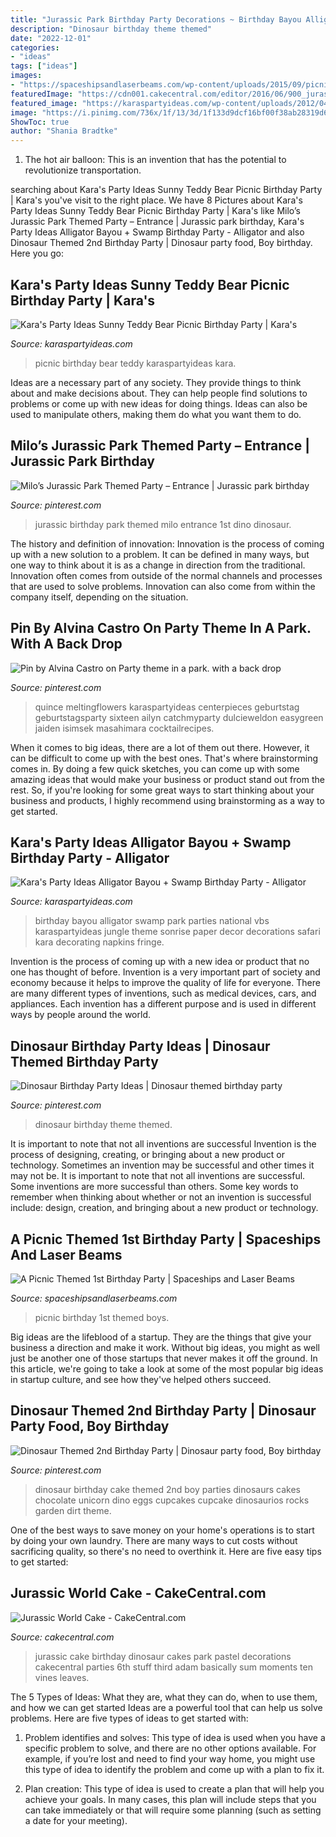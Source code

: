 ```yaml
---
title: "Jurassic Park Birthday Party Decorations ~ Birthday Bayou Alligator Swamp Park Parties National Vbs Karaspartyideas Jungle Theme Sonrise Paper Decor Decorations Safari Kara Decorating Napkins Fringe"
description: "Dinosaur birthday theme themed"
date: "2022-12-01"
categories:
- "ideas"
tags: ["ideas"]
images:
- "https://spaceshipsandlaserbeams.com/wp-content/uploads/2015/09/picnic-themed-first-birthday-party-ideas-boys.jpg"
featuredImage: "https://cdn001.cakecentral.com/editor/2016/06/900_jurassic-world-cake_979962575c23eace9bd.jpg"
featured_image: "https://karaspartyideas.com/wp-content/uploads/2012/04/6944287098_42f615aa90_b.jpg"
image: "https://i.pinimg.com/736x/1f/13/3d/1f133d9dcf16bf00f38ab28319d6f25f.jpg"
ShowToc: true
author: "Shania Bradtke"
---
```



1. The hot air balloon: This is an invention that has the potential to revolutionize transportation.

	

		
searching about Kara&#039;s Party Ideas Sunny Teddy Bear Picnic Birthday Party | Kara&#039;s you've visit to the right place. We have 8 Pictures about Kara&#039;s Party Ideas Sunny Teddy Bear Picnic Birthday Party | Kara&#039;s like Milo’s Jurassic Park Themed Party – Entrance | Jurassic park birthday, Kara&#039;s Party Ideas Alligator Bayou + Swamp Birthday Party - Alligator and also Dinosaur Themed 2nd Birthday Party | Dinosaur party food, Boy birthday. Here you go:
		
    
## Kara&#039;s Party Ideas Sunny Teddy Bear Picnic Birthday Party | Kara&#039;s

<img loading=lazy src="https://karaspartyideas.com/wp-content/uploads/2017/09/Teddy-Bear-Picnic-Birthday-Party-via-Karas-Party-Ideas-KarasPartyIdeas.com2_-1.jpg" onerror="this.onerror=null;this.src='https://tse3.mm.bing.net/th?id=OIP.P-MkhfDpIBifhJ1f0inCCgHaLH&amp;pid=15.1';" alt="Kara&#039;s Party Ideas Sunny Teddy Bear Picnic Birthday Party | Kara&#039;s">

_Source: karaspartyideas.com_

>picnic birthday bear teddy karaspartyideas kara. 

	

Ideas are a necessary part of any society. They provide things to think about and make decisions about. They can help people find solutions to problems or come up with new ideas for doing things. Ideas can also be used to manipulate others, making them do what you want them to do.

    
## Milo’s Jurassic Park Themed Party – Entrance | Jurassic Park Birthday

<img loading=lazy src="https://i.pinimg.com/736x/1f/13/3d/1f133d9dcf16bf00f38ab28319d6f25f.jpg" onerror="this.onerror=null;this.src='https://tse2.mm.bing.net/th?id=OIP.flgC6VkBdNqEwuAxd4o13AHaE8&amp;pid=15.1';" alt="Milo’s Jurassic Park Themed Party – Entrance | Jurassic park birthday">

_Source: pinterest.com_

>jurassic birthday park themed milo entrance 1st dino dinosaur. 

	

The history and definition of innovation:
Innovation is the process of coming up with a new solution to a problem. It can be defined in many ways, but one way to think about it is as a change in direction from the traditional. Innovation often comes from outside of the normal channels and processes that are used to solve problems. Innovation can also come from within the company itself, depending on the situation.

    
## Pin By Alvina Castro On Party Theme In A Park. With A Back Drop

<img loading=lazy src="https://i.pinimg.com/originals/8a/1a/6b/8a1a6b10d125c6932e0d391a5a689af9.jpg" onerror="this.onerror=null;this.src='https://tse1.mm.bing.net/th?id=OIP.bguCLbARixKJO_B92NNWiwHaLH&amp;pid=15.1';" alt="Pin by Alvina Castro on Party theme in a park. with a back drop">

_Source: pinterest.com_

>quince meltingflowers karaspartyideas centerpieces geburtstag geburtstagsparty sixteen ailyn catchmyparty dulcieweldon easygreen jaiden isimsek masahimara cocktailrecipes. 

	

When it comes to big ideas, there are a lot of them out there. However, it can be difficult to come up with the best ones. That's where brainstorming comes in. By doing a few quick sketches, you can come up with some amazing ideas that would make your business or product stand out from the rest. So, if you're looking for some great ways to start thinking about your business and products, I highly recommend using brainstorming as a way to get started.

    
## Kara&#039;s Party Ideas Alligator Bayou + Swamp Birthday Party - Alligator

<img loading=lazy src="https://karaspartyideas.com/wp-content/uploads/2012/04/6944287098_42f615aa90_b.jpg" onerror="this.onerror=null;this.src='https://tse4.mm.bing.net/th?id=OIP.s8AuGhLPjoqj5IN5UovCvgHaLH&amp;pid=15.1';" alt="Kara&#039;s Party Ideas Alligator Bayou + Swamp Birthday Party - Alligator">

_Source: karaspartyideas.com_

>birthday bayou alligator swamp park parties national vbs karaspartyideas jungle theme sonrise paper decor decorations safari kara decorating napkins fringe. 

	

Invention is the process of coming up with a new idea or product that no one has thought of before. Invention is a very important part of society and economy because it helps to improve the quality of life for everyone. There are many different types of inventions, such as medical devices, cars, and appliances. Each invention has a different purpose and is used in different ways by people around the world.

    
## Dinosaur Birthday Party Ideas | Dinosaur Themed Birthday Party

<img loading=lazy src="https://i.pinimg.com/736x/50/4e/30/504e303390baa7c58cb727507d452947.jpg" onerror="this.onerror=null;this.src='https://tse1.mm.bing.net/th?id=OIP.YCfNNr69ZVNLndVDaCQ0JQHaLG&amp;pid=15.1';" alt="Dinosaur Birthday Party Ideas | Dinosaur themed birthday party">

_Source: pinterest.com_

>dinosaur birthday theme themed. 

	

It is important to note that not all inventions are successful
Invention is the process of designing, creating, or bringing about a new product or technology. Sometimes an invention may be successful and other times it may not be. It is important to note that not all inventions are successful. 
Some inventions are more successful than others. Some key words to remember when thinking about whether or not an invention is successful include: design, creation, and bringing about a new product or technology.

    
## A Picnic Themed 1st Birthday Party | Spaceships And Laser Beams

<img loading=lazy src="https://spaceshipsandlaserbeams.com/wp-content/uploads/2015/09/picnic-themed-first-birthday-party-ideas-boys.jpg" onerror="this.onerror=null;this.src='https://tse3.mm.bing.net/th?id=OIP.ydZ-6xpZ_0OltiajmMVu8wHaLH&amp;pid=15.1';" alt="A Picnic Themed 1st Birthday Party | Spaceships and Laser Beams">

_Source: spaceshipsandlaserbeams.com_

>picnic birthday 1st themed boys. 

	

Big ideas are the lifeblood of a startup. They are the things that give your business a direction and make it work. Without big ideas, you might as well just be another one of those startups that never makes it off the ground. In this article, we're going to take a look at some of the most popular big ideas in startup culture, and see how they've helped others succeed.

    
## Dinosaur Themed 2nd Birthday Party | Dinosaur Party Food, Boy Birthday

<img loading=lazy src="https://i.pinimg.com/originals/01/9e/cf/019ecf0019fa79e251082445e6d81c88.jpg" onerror="this.onerror=null;this.src='https://tse4.mm.bing.net/th?id=OIP.ufLJlvgPMzC5wF7gNcqttwHaLH&amp;pid=15.1';" alt="Dinosaur Themed 2nd Birthday Party | Dinosaur party food, Boy birthday">

_Source: pinterest.com_

>dinosaur birthday cake themed 2nd boy parties dinosaurs cakes chocolate unicorn dino eggs cupcakes cupcake dinosaurios rocks garden dirt theme. 

	

One of the best ways to save money on your home's operations is to start by doing your own laundry. There are many ways to cut costs without sacrificing quality, so there's no need to overthink it. Here are five easy tips to get started:

    
## Jurassic World Cake - CakeCentral.com

<img loading=lazy src="https://cdn001.cakecentral.com/editor/2016/06/900_jurassic-world-cake_979962575c23eace9bd.jpg" onerror="this.onerror=null;this.src='https://tse3.mm.bing.net/th?id=OIP.R00SfGI96AIR94TLmDHU6QHaIN&amp;pid=15.1';" alt="Jurassic World Cake - CakeCentral.com">

_Source: cakecentral.com_

>jurassic cake birthday dinosaur cakes park pastel decorations cakecentral parties 6th stuff third adam basically sum moments ten vines leaves. 

	

The 5 Types of Ideas: What they are, what they can do, when to use them, and how we can get started
Ideas are a powerful tool that can help us solve problems. Here are five types of ideas to get started with:
1. Problem identifies and solves: This type of idea is used when you have a specific problem to solve, and there are no other options available. For example, if you’re lost and need to find your way home, you might use this type of idea to identify the problem and come up with a plan to fix it.

2. Plan creation: This type of idea is used to create a plan that will help you achieve your goals. In many cases, this plan will include steps that you can take immediately or that will require some planning (such as setting a date for your meeting).


